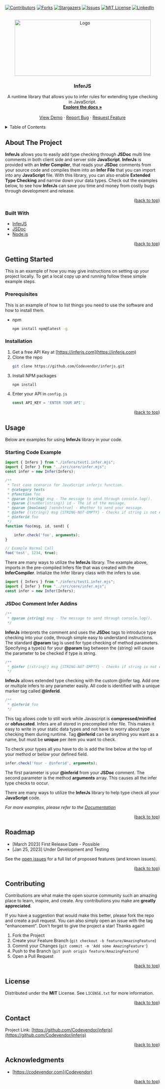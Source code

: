 <div id="top"></div>

<!--
*** I'm using markdown "reference style" links for readability.
*** Reference links are enclosed in brackets [ ] instead of parentheses ( ).
*** See the bottom of this document for the declaration of the reference variables
*** for contributors-url, forks-url, etc. This is an optional, concise syntax you may use.
*** https://www.markdownguide.org/basic-syntax/#reference-style-links
-->
[![Contributors][contributors-shield]][contributors-url]
[![Forks][forks-shield]][forks-url]
[![Stargazers][stars-shield]][stars-url]
[![Issues][issues-shield]][issues-url]
[![MIT License][license-shield]][license-url]
[![LinkedIn][linkedin-shield]][linkedin-url]



<!-- PROJECT LOGO -->
<br />
<div align="center">
  <a href="https://github.com/Codevendor/inferjs">
    <img src="https://github.com/Codevendor/inferjs/blob/main/assets/images/inferjs-logo.png?raw=true" alt="Logo" width="443" height="183">
  </a>

<h3 align="center">InferJS</h3>

  <p align="center">
    A runtime library that allows you to infer rules for extending type checking in JavaScript.
    <br />
    <a href="https://github.com/Codevendor/inferjs"><strong>Explore the docs »</strong></a>
    <br />
    <br />
    <a href="https://github.com/Codevendor/inferjs">View Demo</a>
    ·
    <a href="https://github.com/Codevendor/inferjs/issues">Report Bug</a>
    ·
    <a href="https://github.com/Codevendor/inferjs/issues">Request Feature</a>
  </p>
</div>



<!-- TABLE OF CONTENTS -->
<details>
  <summary>Table of Contents</summary>
  <ol>
    <li>
      <a href="#about-the-project">About The Project</a>
      <ul>
        <li><a href="#built-with">Built With</a></li>
      </ul>
    </li>
    <li>
      <a href="#getting-started">Getting Started</a>
      <ul>
        <li><a href="#prerequisites">Prerequisites</a></li>
        <li><a href="#installation">Installation</a></li>
      </ul>
    </li>
    <li><a href="#usage">Usage</a></li>
    <li><a href="#roadmap">Roadmap</a></li>
    <li><a href="#contributing">Contributing</a></li>
    <li><a href="#license">License</a></li>
    <li><a href="#contact">Contact</a></li>
    <li><a href="#acknowledgments">Acknowledgments</a></li>
  </ol>
</details>



<!-- ABOUT THE PROJECT -->
## About The Project

**InferJs** allows you to easily add type checking through **JSDoc** multi line comments in both client side and server side **JavaScript**. **InferJs** is provided with an  **Infer Compiler**, that reads your **JSDoc** comments from your source code and compiles them into an **Infer File** that you can import into any **JavaScript** file. With this library, you can also enable **Extended Type Checking** and narrow down your data types. Check out the examples below, to see how **InferJs** can save you time and money from costly bugs through development and release.

<p align="right">(<a href="#top">back to top</a>)</p>



### Built With
* [InferJS](https://inferjs.com/)
* [JSDoc](https://jsdoc.app/)
* [Node.js](https://nodejs.org/)


<p align="right">(<a href="#top">back to top</a>)</p>



<!-- GETTING STARTED -->
## Getting Started

This is an example of how you may give instructions on setting up your project locally.
To get a local copy up and running follow these simple example steps.

### Prerequisites

This is an example of how to list things you need to use the software and how to install them.
* npm
  ```sh
  npm install npm@latest -g
  ```

### Installation

1. Get a free API Key at [https://inferjs.com](https://inferjs.com)
2. Clone the repo
   ```sh
   git clone https://github.com/Codevendor/inferjs.git
   ```
3. Install NPM packages
   ```sh
   npm install
   ```
4. Enter your API in `config.js`
   ```js
   const API_KEY = 'ENTER YOUR API';
   ```

<p align="right">(<a href="#top">back to top</a>)</p>



<!-- USAGE EXAMPLES -->
## Usage

Below are examples for using **InferJs** library in your code.

### Starting Code Example
```js
import { Infers } from "./infers/test1.infer.mjs";
import { Infer } from "../src/core/infer.mjs";
const infer = new Infer(Infers);

/**
 * Test case scenario for JavaScript inferjs function.
 * @category tests
 * @function foo
 * @param {string} msg - The message to send through console.log().
 * @param {(number|string)} id - The id of the message.
 * @param {boolean} [send=true] - Whether to send your message.
 * @infer {(string)} msg {STRING-NOT-EMPTY} - Checks if string is not empty.
 * @inferid foo
 */
function foo(msg, id, send) {

    infer.check('foo', arguments);
}

// Example Normal Call
foo('test', 1234, true);
```

There are many ways to utilize the **InferJs** library. The example above, imports in the pre-compiled Infers file that was created with the **InferCompiler**.
Intialize the Infer library class with the infers to use.
```js
import { Infers } from "./infers/test1.infer.mjs";
import { Infer } from "../src/core/infer.mjs";
const infer = new Infer(Infers);
```

### JSDoc Comment Infer Addins
```js
/**
 * @param {string} msg - The message to send through console.log().
 */
```

**InferJs** interprets the comment and uses the **JSDoc** tags to introduce type checking into your code, through simple easy to understand instructions. The standard **@param** tag is used for type checking of method parameters. Specifying a type(s) for your **@param** tag between the {string} will cause the parameter to be checked if type is string. 

```js
/**
 * @infer {(string)} msg {STRING-NOT-EMPTY} - Checks if string is not empty.
 */
```
**InferJs** allows extended type checking with the custom @infer tag. Add one or multiple infers to any parameter easily. All code is identified with a unique marker tag called **@inferid**. 
```js
/**
 * @inferid foo
 */
```
This tag allows code to still work while Javascript is **compressed/minified** or **obfuscated**. Infers are all stored in precompiled infer file. This makes it easy to write in your static data types and not have to worry about type checking them during runtime. Tag **@inferid** can be anything you want as a name, but must be **unique** per item you want to check. 

To check your types all you have to do is add the line below at the top of your method or below your defined field.
```js
infer.check('Your - @inferid', arguments);
```
The first parameter is your **@inferid** from your **JSDoc** comment. The second parameter is the method **arguments** array. This causes all the infer type checks to occur. 

There are many ways to utilize the **InferJs** library to help type check all your **JavaScript** code. 


_For more examples, please refer to the [Documentation](https://inferjs.com)_

<p align="right">(<a href="#top">back to top</a>)</p>



<!-- ROADMAP -->
## Roadmap
- [March 2023] First Release Date - Possible 
- [Jan 25, 2023] Under Development and Testing

See the [open issues](https://github.com/Codevendor/inferjs/issues) for a full list of proposed features (and known issues).

<p align="right">(<a href="#top">back to top</a>)</p>



<!-- CONTRIBUTING -->
## Contributing

Contributions are what make the open source community such an amazing place to learn, inspire, and create. Any contributions you make are **greatly appreciated**.

If you have a suggestion that would make this better, please fork the repo and create a pull request. You can also simply open an issue with the tag "enhancement".
Don't forget to give the project a star! Thanks again!

1. Fork the Project
2. Create your Feature Branch (`git checkout -b feature/AmazingFeature`)
3. Commit your Changes (`git commit -m 'Add some AmazingFeature'`)
4. Push to the Branch (`git push origin feature/AmazingFeature`)
5. Open a Pull Request

<p align="right">(<a href="#top">back to top</a>)</p>



<!-- LICENSE -->
## License

Distributed under the **MIT** License. See `LICENSE.txt` for more information.

<p align="right">(<a href="#top">back to top</a>)</p>



<!-- CONTACT -->
## Contact

Project Link: [https://github.com/Codevendor/inferjs](https://github.com/Codevendor/inferjs)

<p align="right">(<a href="#top">back to top</a>)</p>



<!-- ACKNOWLEDGMENTS -->
## Acknowledgments

* [https://codevendor.com](Codevendor)


<p align="right">(<a href="#top">back to top</a>)</p>



<!-- MARKDOWN LINKS & IMAGES -->
<!-- https://www.markdownguide.org/basic-syntax/#reference-style-links -->
[contributors-shield]: https://img.shields.io/github/contributors/Codevendor/inferjs.svg?style=for-the-badge
[contributors-url]: https://github.com/Codevendor/inferjs/graphs/contributors
[forks-shield]: https://img.shields.io/github/forks/Codevendor/inferjs.svg?style=for-the-badge
[forks-url]: https://github.com/Codevendor/inferjs/network/members
[stars-shield]: https://img.shields.io/github/stars/Codevendor/inferjs.svg?style=for-the-badge
[stars-url]: https://github.com/Codevendor/inferjs/stargazers
[issues-shield]: https://img.shields.io/github/issues/Codevendor/inferjs.svg?style=for-the-badge
[issues-url]: https://github.com/Codevendor/inferjs/issues
[license-shield]: https://img.shields.io/github/license/Codevendor/inferjs.svg?style=for-the-badge
[license-url]: https://github.com/Codevendor/inferjs/blob/master/LICENSE.txt
[linkedin-shield]: https://img.shields.io/badge/-LinkedIn-black.svg?style=for-the-badge&logo=linkedin&colorB=555
[linkedin-url]: https://linkedin.com/in/Codevendor
[product-screenshot]: images/screenshot.png
